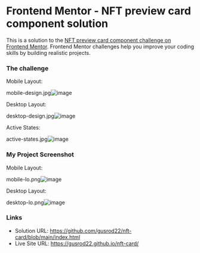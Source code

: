 # Frontend Mentor - NFT preview card component solution

This is a solution to the [NFT preview card component challenge on Frontend Mentor](https://www.frontendmentor.io/challenges/nft-preview-card-component-SbdUL_w0U). Frontend Mentor challenges help you improve your coding skills by building realistic projects. 

### The challenge

Mobile Layout:

mobile-design.jpg![image](https://user-images.githubusercontent.com/90981527/208563973-7fe3e3be-16ab-4f04-bfd0-6af985823cab.png)

Desktop Layout:

desktop-design.jpg![image](https://user-images.githubusercontent.com/90981527/208564025-1ecd9021-b338-46a1-ac89-e29e7d41e31d.png)

Active States:

active-states.jpg![image](https://user-images.githubusercontent.com/90981527/208564054-f06bcdc4-4177-45cd-a670-1c77e2df11cc.png)


### My Project Screenshot

Mobile Layout:

mobile-lo.png![image](https://user-images.githubusercontent.com/90981527/208564130-296dd92d-d6bf-40ea-b8cc-69c75a25b713.png)

Desktop Layout:

desktop-lo.png![image](https://user-images.githubusercontent.com/90981527/208564175-e79c4beb-1059-449a-896d-8a264d7647a3.png)

### Links

- Solution URL: https://github.com/gusrod22/nft-card/blob/main/index.html
- Live Site URL: https://gusrod22.github.io/nft-card/
